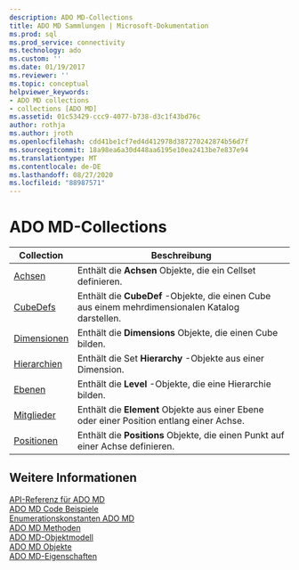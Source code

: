 ```yaml
---
description: ADO MD-Collections
title: ADO MD Sammlungen | Microsoft-Dokumentation
ms.prod: sql
ms.prod_service: connectivity
ms.technology: ado
ms.custom: ''
ms.date: 01/19/2017
ms.reviewer: ''
ms.topic: conceptual
helpviewer_keywords:
- ADO MD collections
- collections [ADO MD]
ms.assetid: 01c53429-ccc9-4077-b738-d3c1f43bd76c
author: rothja
ms.author: jroth
ms.openlocfilehash: cdd41be1cf7ed4d412978d387270242874b56d7f
ms.sourcegitcommit: 18a98ea6a30d448aa6195e10ea2413be7e837e94
ms.translationtype: MT
ms.contentlocale: de-DE
ms.lasthandoff: 08/27/2020
ms.locfileid: "88987571"
---
```

# <a name="ado-md-collections"></a>ADO MD-Collections

|Collection|Beschreibung|  
|-|-|  
|[Achsen](./axes-collection-ado-md.md)|Enthält die **Achsen** Objekte, die ein Cellset definieren.|  
|[CubeDefs](./cubedef-object-ado-md.md)|Enthält die **CubeDef** -Objekte, die einen Cube aus einem mehrdimensionalen Katalog darstellen.|  
|[Dimensionen](./dimension-object-ado-md.md)|Enthält die **Dimensions** Objekte, die einen Cube bilden.|  
|[Hierarchien](./hierarchy-object-ado-md.md)|Enthält die Set **Hierarchy** -Objekte aus einer Dimension.|  
|[Ebenen](./level-object-ado-md.md)|Enthält die **Level** -Objekte, die eine Hierarchie bilden.|  
|[Mitglieder](./members-collection-ado-md.md)|Enthält die **Element** Objekte aus einer Ebene oder einer Position entlang einer Achse.|  
|[Positionen](./positions-collection-ado-md.md)|Enthält die **Positions** Objekte, die einen Punkt auf einer Achse definieren.|  
  
## <a name="see-also"></a>Weitere Informationen  
 [API-Referenz für ADO MD](./ado-md-object-model.md?view=sql-server-ver15)   
 [ADO MD Code Beispiele](./ado-md-code-examples.md)   
 [Enumerationskonstanten ADO MD](./ado-md-enumerated-constants.md)   
 [ADO MD Methoden](./ado-md-methods.md)   
 [ADO MD-Objektmodell](./ado-md-object-model.md)   
 [ADO MD Objekte](./ado-md-objects.md)   
 [ADO MD-Eigenschaften](./ado-md-properties.md)